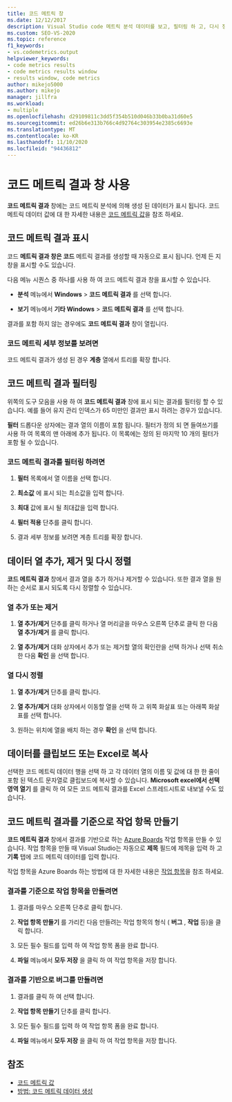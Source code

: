```yaml
---
title: 코드 메트릭 창
ms.date: 12/12/2017
description: Visual Studio code 메트릭 분석 데이터를 보고, 필터링 하 고, 다시 정렬 하 고, 내보내는 방법에 대해 알아봅니다. 코드 메트릭 결과에 따라 작업 항목을 만드는 방법을 참조 하세요.
ms.custom: SEO-VS-2020
ms.topic: reference
f1_keywords:
- vs.codemetrics.output
helpviewer_keywords:
- code metrics results
- code metrics results window
- results window, code metrics
author: mikejo5000
ms.author: mikejo
manager: jillfra
ms.workload:
- multiple
ms.openlocfilehash: d29109811c3dd5f354b510d046b33b0ba31d60e5
ms.sourcegitcommit: ed26b6e313b766c4d92764c303954e2385c6693e
ms.translationtype: MT
ms.contentlocale: ko-KR
ms.lasthandoff: 11/10/2020
ms.locfileid: "94436812"
---
```

# <a name="use-the-code-metrics-results-window"></a>코드 메트릭 결과 창 사용

**코드 메트릭 결과** 창에는 코드 메트릭 분석에 의해 생성 된 데이터가 표시 됩니다. 코드 메트릭 데이터 값에 대 한 자세한 내용은 [코드 메트릭 값](../code-quality/code-metrics-values.md)을 참조 하세요.

## <a name="display-code-metrics-results"></a>코드 메트릭 결과 표시

코드 **메트릭 결과 창은 코드** 메트릭 결과를 생성할 때 자동으로 표시 됩니다. 언제 든 지 창을 표시할 수도 있습니다.

다음 메뉴 시퀀스 중 하나를 사용 하 여 코드 메트릭 결과 창을 표시할 수 있습니다.

- **분석** 메뉴에서 **Windows**  >  **코드 메트릭 결과** 를 선택 합니다.

- **보기** 메뉴에서 **기타 Windows**  >  **코드 메트릭 결과** 를 선택 합니다.

결과를 포함 하지 않는 경우에도 **코드 메트릭 결과** 창이 열립니다.

### <a name="to-view-code-metrics-details"></a>코드 메트릭 세부 정보를 보려면

코드 메트릭 결과가 생성 된 경우 **계층** 열에서 트리를 확장 합니다.

## <a name="filter-code-metrics-results"></a>코드 메트릭 결과 필터링

위쪽의 도구 모음을 사용 하 여 **코드 메트릭 결과** 창에 표시 되는 결과를 필터링 할 수 있습니다. 예를 들어 유지 관리 인덱스가 65 미만인 결과만 표시 하려는 경우가 있습니다.

**필터** 드롭다운 상자에는 결과 열의 이름이 포함 됩니다. 필터가 정의 되 면 들여쓰기를 사용 하 여 목록의 맨 아래에 추가 됩니다. 이 목록에는 정의 된 마지막 10 개의 필터가 포함 될 수 있습니다.

### <a name="to-filter-the-code-metrics-results"></a>코드 메트릭 결과를 필터링 하려면

1. **필터** 목록에서 열 이름을 선택 합니다.

2. **최소값** 에 표시 되는 최소값을 입력 합니다.

3. **최대** 값에 표시 될 최대값을 입력 합니다.

4. **필터 적용** 단추를 클릭 합니다.

5. 결과 세부 정보를 보려면 계층 트리를 확장 합니다.

## <a name="add-remove-and-rearrange-data-columns"></a>데이터 열 추가, 제거 및 다시 정렬

**코드 메트릭 결과** 창에서 결과 열을 추가 하거나 제거할 수 있습니다. 또한 결과 열을 원하는 순서로 표시 되도록 다시 정렬할 수 있습니다.

### <a name="add-or-remove-a-column"></a>열 추가 또는 제거

1. **열 추가/제거** 단추를 클릭 하거나 열 머리글을 마우스 오른쪽 단추로 클릭 한 다음 **열 추가/제거** 를 클릭 합니다.

1. **열 추가/제거** 대화 상자에서 추가 또는 제거할 열의 확인란을 선택 하거나 선택 취소 한 다음 **확인** 을 선택 합니다.

### <a name="rearrange-columns"></a>열 다시 정렬

1. **열 추가/제거** 단추를 클릭 합니다.

1. **열 추가/제거** 대화 상자에서 이동할 열을 선택 하 고 위쪽 화살표 또는 아래쪽 화살표를 선택 합니다.

1. 원하는 위치에 열을 배치 하는 경우 **확인** 을 선택 합니다.

## <a name="copy-data-to-the-clipboard-or-excel"></a>데이터를 클립보드 또는 Excel로 복사

선택한 코드 메트릭 데이터 행을 선택 하 고 각 데이터 열의 이름 및 값에 대 한 한 줄이 포함 된 텍스트 문자열로 클립보드에 복사할 수 있습니다. **Microsoft excel에서 선택 영역 열기** 를 클릭 하 여 모든 코드 메트릭 결과를 Excel 스프레드시트로 내보낼 수도 있습니다.

## <a name="create-a-work-item-based-on-code-metric-results"></a>코드 메트릭 결과를 기준으로 작업 항목 만들기

**코드 메트릭 결과** 창에서 결과를 기반으로 하는 [Azure Boards](/azure/devops/boards/index?view=vsts&preserve-view=true) 작업 항목을 만들 수 있습니다. 작업 항목을 만들 때 Visual Studio는 자동으로 **제목** 필드에 제목을 입력 하 고 **기록** 탭에 코드 메트릭 데이터를 입력 합니다.

작업 항목을 Azure Boards 하는 방법에 대 한 자세한 내용은 [작업 항목](/azure/devops/boards/work-items/index?view=vsts&preserve-view=true)을 참조 하세요.

### <a name="to-create-a-work-item-based-on-a-result"></a>결과를 기준으로 작업 항목을 만들려면

1. 결과를 마우스 오른쪽 단추로 클릭 합니다.

2. **작업 항목 만들기** 를 가리킨 다음 만들려는 작업 항목의 형식 ( **버그** , **작업** 등)을 클릭 합니다.

3. 모든 필수 필드를 입력 하 여 작업 항목 폼을 완료 합니다.

4. **파일** 메뉴에서 **모두 저장** 을 클릭 하 여 작업 항목을 저장 합니다.

### <a name="to-create-a-bug-based-on-a-result"></a>결과를 기반으로 버그를 만들려면

1. 결과를 클릭 하 여 선택 합니다.

2. **작업 항목 만들기** 단추를 클릭 합니다.

3. 모든 필수 필드를 입력 하 여 작업 항목 폼을 완료 합니다.

4. **파일** 메뉴에서 **모두 저장** 을 클릭 하 여 작업 항목을 저장 합니다.

## <a name="see-also"></a>참조

- [코드 메트릭 값](../code-quality/code-metrics-values.md)
- [방법: 코드 메트릭 데이터 생성](../code-quality/how-to-generate-code-metrics-data.md)
